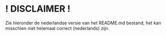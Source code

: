# ! DISCLAIMER !
Zie hieronder de nederlandse versie van het README.md bestand, het kan misschien niet helemaal correct (nederlands) zijn.
